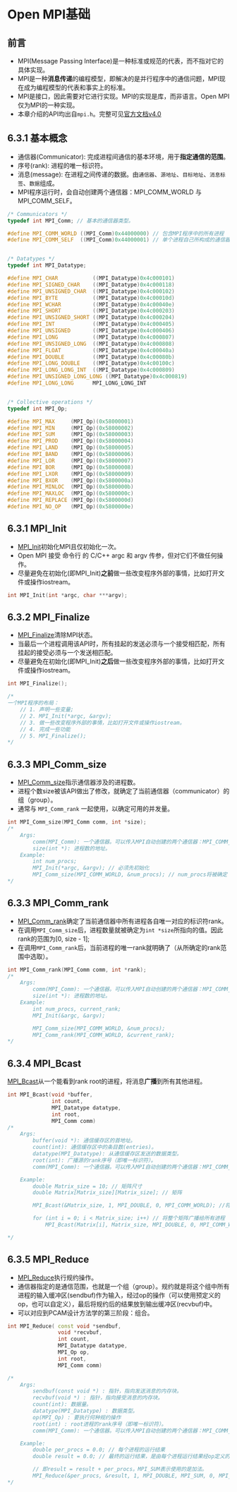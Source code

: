 # Open MPI基础

## 前言

* MPI(Message Passing Interface)是一种标准或规范的代表，而不指对它的具体实现。
* MPI是一种**消息传递**的编程模型，即解决的是并行程序中的通信问题，MPI现在成为编程模型的代表和事实上的标准。
* MPI是接口，因此需要对它进行实现。MPI的实现是库，而非语言。Open MPI仅为MPI的一种实现。
* 本章介绍的API均出自`mpi.h`。完整可见[官方文档v4.0](https://www.open-mpi.org/doc/v4.0/)

## 6.3.1 基本概念

* 通信器(Communicator): 完成进程间通信的基本环境，用于**指定通信的范围**。
* 序号(rank): 进程的唯一标识符。
* 消息(message): 在进程之间传递的数据。由`通信器`、`源地址`、`目标地址`、`消息标签`、`数据`组成。
* MPI程序运行时，会自动创建两个通信器：MPI_COMM_WORLD 与 MPI_COMM_SELF。

```CPP
/* Communicators */
typedef int MPI_Comm; // 基本的通信器类型。

#define MPI_COMM_WORLD ((MPI_Comm)0x44000000) // 包含MPI程序中的所有进程
#define MPI_COMM_SELF  ((MPI_Comm)0x44000001) // 单个进程自己所构成的通信器


/* Datatypes */
typedef int MPI_Datatype;

#define MPI_CHAR           ((MPI_Datatype)0x4c000101)
#define MPI_SIGNED_CHAR    ((MPI_Datatype)0x4c000118)
#define MPI_UNSIGNED_CHAR  ((MPI_Datatype)0x4c000102)
#define MPI_BYTE           ((MPI_Datatype)0x4c00010d)
#define MPI_WCHAR          ((MPI_Datatype)0x4c00040e)
#define MPI_SHORT          ((MPI_Datatype)0x4c000203)
#define MPI_UNSIGNED_SHORT ((MPI_Datatype)0x4c000204)
#define MPI_INT            ((MPI_Datatype)0x4c000405)
#define MPI_UNSIGNED       ((MPI_Datatype)0x4c000406)
#define MPI_LONG           ((MPI_Datatype)0x4c000807)
#define MPI_UNSIGNED_LONG  ((MPI_Datatype)0x4c000808)
#define MPI_FLOAT          ((MPI_Datatype)0x4c00040a)
#define MPI_DOUBLE         ((MPI_Datatype)0x4c00080b)
#define MPI_LONG_DOUBLE    ((MPI_Datatype)0x4c00100c)
#define MPI_LONG_LONG_INT  ((MPI_Datatype)0x4c000809)
#define MPI_UNSIGNED_LONG_LONG ((MPI_Datatype)0x4c000819)
#define MPI_LONG_LONG      MPI_LONG_LONG_INT


/* Collective operations */
typedef int MPI_Op;

#define MPI_MAX     (MPI_Op)(0x58000001)
#define MPI_MIN     (MPI_Op)(0x58000002)
#define MPI_SUM     (MPI_Op)(0x58000003)
#define MPI_PROD    (MPI_Op)(0x58000004)
#define MPI_LAND    (MPI_Op)(0x58000005)
#define MPI_BAND    (MPI_Op)(0x58000006)
#define MPI_LOR     (MPI_Op)(0x58000007)
#define MPI_BOR     (MPI_Op)(0x58000008)
#define MPI_LXOR    (MPI_Op)(0x58000009)
#define MPI_BXOR    (MPI_Op)(0x5800000a)
#define MPI_MINLOC  (MPI_Op)(0x5800000b)
#define MPI_MAXLOC  (MPI_Op)(0x5800000c)
#define MPI_REPLACE (MPI_Op)(0x5800000d)
#define MPI_NO_OP   (MPI_Op)(0x5800000e)
```

## 6.3.1 MPI_Init

* [MPI_Init](https://www.open-mpi.org/doc/v4.0/man3/MPI_Init.3.php)初始化MPI且仅初始化一次。
* Open MPI 接受 命令行 的 C/C++ argc 和 argv 传参，但对它们不做任何操作。
* 尽量避免在初始化(即MPI_Init)**之前**做一些改变程序外部的事情，比如打开文件或操作iostream。

```CPP
int MPI_Init(int *argc, char ***argv);
```

## 6.3.2 MPI_Finalize

* [MPI_Finalize](https://www.open-mpi.org/doc/v4.0/man3/MPI_Finalize.3.php)清除MPI状态。
* 当最后一个进程调用该API时，所有挂起的发送必须与一个接受相匹配，所有挂起的接受必须与一个发送相匹配。
* 尽量避免在初始化(即MPI_Init)**之后**做一些改变程序外部的事情，比如打开文件或操作iostream。

```CPP
int MPI_Finalize();

/*
一个MPI程序的布局：
    // 1. 声明一些变量;
    // 2. MPI_Init(*argc, &argv);
    // 3. 做一些改变程序外部的事情，比如打开文件或操作iostream。
    // 4. 完成一些功能
    // 5. MPI_Finalize();
*/
```

## 6.3.3 MPI_Comm_size

* [MPI_Comm_size](https://www.open-mpi.org/doc/v4.0/man3/MPI_Comm_size.3.php)指示通信器涉及的进程数。
* 进程个数size被该API做出了修改，就确定了当前通信器（communicator）的组（group）。
* 通常与 `MPI_Comm_rank` 一起使用，以确定可用的并发量。

```CPP
int MPI_Comm_size(MPI_Comm comm, int *size);
/*
    Args:
        comm(MPI_Comm): 一个通信器。可以传入MPI自动创建的两个通信器：MPI_COMM_WORLD 或 MPI_COMM_SELF。
        size(int *): 进程数的地址。
    Example:
        int num_procs;
        MPI_Init(*argc, &argv); // 必须先初始化
        MPI_Comm_size(MPI_COMM_WORLD, &num_procs); // num_procs将被确定
*/

```

## 6.3.3 MPI_Comm_rank

* [MPI_Comm_rank](https://www.open-mpi.org/doc/v4.0/man3/MPI_Comm_rank.3.php)确定了当前通信器中所有进程各自唯一对应的标识符rank。
* 在调用`MPI_Comm_size`后，进程数量就被确定为`int *size`所指向的值。因此rank的范围为[0, size - 1];
* 在调用`MPI_Comm_rank`后，当前进程的唯一rank就明确了（从所确定的rank范围中选取）。

```CPP
int MPI_Comm_rank(MPI_Comm comm, int *rank);
/*
    Args:
        comm(MPI_Comm): 一个通信器。可以传入MPI自动创建的两个通信器：MPI_COMM_WORLD 或 MPI_COMM_SELF。
        size(int *): 进程数的地址。
    Example:
        int num_procs, current_rank;
        MPI_Init(&argc, &argv);

        MPI_Comm_size(MPI_COMM_WORLD, &num_procs);
        MPI_Comm_rank(MPI_COMM_WORLD, &current_rank);
*/
```

## 6.3.4 MPI_Bcast

[MPI_Bcast](https://www.open-mpi.org/doc/v4.0/man3/MPI_Bcast.3.php)从一个能看到rank root的进程，将消息**广播**到所有其他进程。

```CPP
int MPI_Bcast(void *buffer, 
              int count, 
              MPI_Datatype datatype,
              int root, 
              MPI_Comm comm)
/*
    Args:
        buffer(void *): 通信缓存区的首地址。
        count(int): 通信缓存区中的条目数(entries)。
        datatype(MPI_Datatype): 从通信缓存区发送的数据类型。
        root(int): 广播源的rank序号（即唯一标识符）。
        comm(MPI_Comm): 一个通信器。可以传入MPI自动创建的两个通信器：MPI_COMM_WORLD 或 MPI_COMM_SELF。

    Example:
        double Matrix_size = 10; // 矩阵尺寸
        double Matrix[Matrix_size][Matrix_size]; // 矩阵

        MPI_Bcast(&Matrix_size, 1, MPI_DOUBLE, 0, MPI_COMM_WORLD); //将矩阵的大小广播给所有进程

        for (int i = 0; i < Matrix_size; i++) // 将整个矩阵广播给所有进程
            MPI_Bcast(Matrix[i], Matrix_size, MPI_DOUBLE, 0, MPI_COMM_WORLD); // 缓存区共有10条数据。

*/

```

## 6.3.5 MPI_Reduce

* [MPI_Reduce](https://www.open-mpi.org/doc/v4.0/man3/MPI_Reduce.3.php)执行规约操作。
* 通信器指定的是通信范围，也就是一个组（group）。规约就是将这个组中所有进程的输入缓冲区(sendbuf)作为输入，经过op的操作（可以使用预定义的op，也可以自定义），最后将规约后的结果放到输出缓冲区(recvbuf)中。
* 可以对应到PCAM设计方法学的第三阶段：组合。

```CPP
int MPI_Reduce( const void *sendbuf, 
                void *recvbuf, 
                int count,
                MPI_Datatype datatype, 
                MPI_Op op, 
                int root,
                MPI_Comm comm)

/*
    Args:
        sendbuf(const void *) : 指针，指向发送消息的内存块。
        recvbuf(void *) : 指针，指向接受消息的内存块。
        count(int): 数据量。
        datatype(MPI_Datatype) : 数据类型。
        op(MPI_Op) : 要执行何种规约操作
        root(int) : root进程的rank序号（即唯一标识符）。
        comm(MPI_Comm): 一个通信器。可以传入MPI自动创建的两个通信器：MPI_COMM_WORLD 或 MPI_COMM_SELF。 

    Example:
        double per_procs = 0.0; // 每个进程的运行结果
        double result = 0.0; // 最终的运行结果，是由每个进程运行结果经op定义的处理后，组合得到的。

        // 即result = result + per_procs。MPI_SUM表示使用的是加法。
        MPI_Reduce(&per_procs, &result, 1, MPI_DOUBLE, MPI_SUM, 0, MPI_COMM_WORLD); 
*/
```
